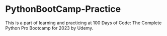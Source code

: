 # PythonBootCamp-Practice
This is a part of learning and practicing at 100 Days of Code: The Complete Python Pro Bootcamp for 2023 by Udemy.
